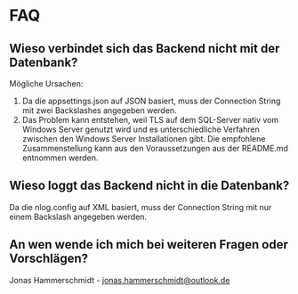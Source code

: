# FAQ

## Wieso verbindet sich das Backend nicht mit der Datenbank?
Mögliche Ursachen:
1. Da die appsettings.json auf JSON basiert, muss der Connection String mit zwei Backslashes angegeben werden.
2. Das Problem kann entstehen, weil TLS auf dem SQL-Server nativ vom Windows Server genutzt wird und es unterschiedliche Verfahren zwischen den Windows Server Installationen gibt. Die empfohlene Zusammenstellung kann aus den Voraussetzungen aus der README.md entnommen werden.

## Wieso loggt das Backend nicht in die Datenbank?
Da die nlog.config auf XML basiert, muss der Connection String mit nur einem Backslash angegeben werden.

## An wen wende ich mich bei weiteren Fragen oder Vorschlägen?
Jonas Hammerschmidt - jonas.hammerschmidt@outlook.de

